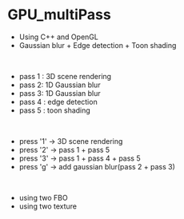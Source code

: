 # GPU_multiPass
- Using C++ and OpenGL
- Gaussian blur + Edge detection + Toon shading
<br/>

- pass 1 : 3D scene rendering
- pass 2: 1D Gaussian blur
- pass 3: 1D Gaussian blur
- pass 4 : edge detection
- pass 5 : toon shading
<br/>

- press '1' -> 3D scene rendering
- press '2' -> pass 1 + pass 5
- press '3' -> pass 1 + pass 4 + pass 5
- press 'g' -> add gaussian blur(pass 2 + pass 3)
<br/>

- using two FBO
- using two texture
